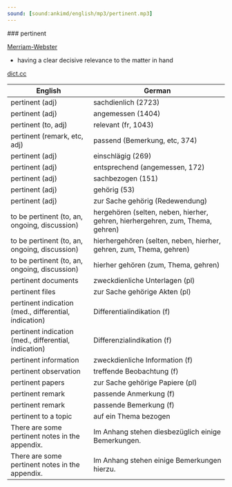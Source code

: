 ```yaml
---
sound: [sound:ankimd/english/mp3/pertinent.mp3]
---
```


\### pertinent

[Merriam-Webster](https://www.merriam-webster.com/dictionary/pertinent)

- having a clear decisive relevance to the matter in hand

[dict.cc](https://www.dict.cc/pertinent)

| English        | German       |
| -------------- | ------------ |
| pertinent (adj) | sachdienlich (2723) |
| pertinent (adj) | angemessen (1404) |
| pertinent (to, adj) | relevant (fr, 1043) |
| pertinent (remark, etc, adj) | passend (Bemerkung, etc, 374) |
| pertinent (adj) | einschlägig (269) |
| pertinent (adj) | entsprechend (angemessen, 172) |
| pertinent (adj) | sachbezogen (151) |
| pertinent (adj) | gehörig (53) |
| pertinent (adj) | zur Sache gehörig (Redewendung) |
| to be pertinent (to, an, ongoing, discussion) | hergehören (selten, neben, hierher, gehren, hierhergehren, zum, Thema, gehren) |
| to be pertinent (to, an, ongoing, discussion) | hierhergehören (selten, neben, hierher, gehren, zum, Thema, gehren) |
| to be pertinent (to, an, ongoing, discussion) | hierher gehören (zum, Thema, gehren) |
| pertinent documents | zweckdienliche Unterlagen (pl) |
| pertinent files | zur Sache gehörige Akten (pl) |
| pertinent indication (med., differential, indication) | Differentialindikation (f) |
| pertinent indication (med., differential, indication) | Differenzialindikation (f) |
| pertinent information | zweckdienliche Information (f) |
| pertinent observation | treffende Beobachtung (f) |
| pertinent papers | zur Sache gehörige Papiere (pl) |
| pertinent remark | passende Anmerkung (f) |
| pertinent remark | passende Bemerkung (f) |
| pertinent to a topic | auf ein Thema bezogen |
| There are some pertinent notes in the appendix. | Im Anhang stehen diesbezüglich einige Bemerkungen. |
| There are some pertinent notes in the appendix. | Im Anhang stehen einige Bemerkungen hierzu. |
